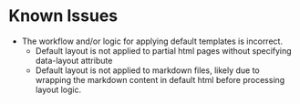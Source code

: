 # Known Issues

- The workflow and/or logic for applying default templates is incorrect.
  - Default layout is not applied to partial html pages without specifying data-layout attribute
  - Default layout is not applied to markdown files, likely due to wrapping the markdown content in default html before processing layout logic.
